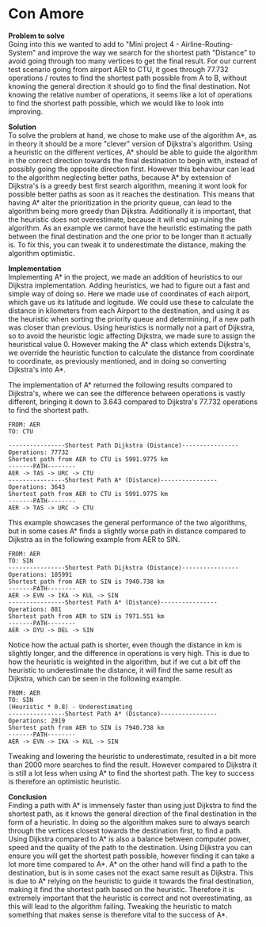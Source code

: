 # Con Amore

**Problem to solve**   
Going into this we wanted to add to "Mini project 4 - Airline-Routing-System" and improve the way we search for the shortest path "Distance" to avoid going through too many vertices to get the final result. For our current test scenario going from airport AER to CTU, it goes through 77.732 operations  / routes to find the shortest path possible from A to B, without knowing the general direction it should go to find the final destination. Not knowing the relative number of operations, it seems like a lot of operations to find the shortest path possible, which we would like to look into improving.

**Solution**   
To solve the problem at hand,  we chose to make use of the algorithm A*, as in theory it should be a more "clever" version of Dijkstra's algorithm. Using a heuristic on the different vertices, A* should be able to guide the algorithm in the correct direction towards the final destination to begin with, instead of possibly going the opposite direction first. However this behaviour can lead to the algorithm neglecting better paths, because A* by extension of Dijkstra's is a greedy best first search algorithm, meaning it wont look for possible better paths as soon as it reaches the destination. This means that having A* alter the prioritization in the priority queue, can lead to the algorithm being more greedy than Dijkstra. Additionally it is important, that the heuristic does not overestimate, because it will end up ruining the algorithm. As an example we cannot have the heuristic estimating the path between the final destination and the one prior to be longer than it actually is. To fix this, you can tweak it to underestimate the distance, making the algorithm optimistic.

**Implementation**   
Implementing A* in the project, we made an addition of heuristics to our Dijkstra implementation. Adding heuristics, we had to figure out a fast and simple way of doing so. Here we made use of coordinates of each airport, which gave us its latitude and logitude. We could use these to calculate the distance in kilometers from each Airport to the destination, and using it as the heuristic when sorting the priority queue and determining, if a new path was closer than previous. Using heuristics is normally not a part of Dijkstra, so to avoid the heuristic logic affecting Dijkstra, we made sure to assign the heuristical value 0. However making the A* class which extends Dijkstra's, we override the heuristic function to calculate the distance from coordinate to coordinate, as previously mentioned, and in doing so converting Dijkstra's into A*.

The implementation of A* returned the following results compared to Dijkstra's, where we can see the difference between operations is vastly different, bringing it down to 3.643 compared to Dijkstra's 77.732 operations to find the shortest path.
```
FROM: AER
TO: CTU

----------------Shortest Path Dijkstra (Distance)----------------
Operations: 77732
Shortest path from AER to CTU is 5991.9775 km
-------PATH--------
AER -> TAS -> URC -> CTU
----------------Shortest Path A* (Distance)----------------
Operations: 3643
Shortest path from AER to CTU is 5991.9775 km
-------PATH--------
AER -> TAS -> URC -> CTU
```
This example showcases the general performance of the two algorithms, but in some cases A* finds a slightly worse path in distance compared to Dijkstra as in the following example from AER to SIN.
```
FROM: AER
TO: SIN
----------------Shortest Path Dijkstra (Distance)----------------
Operations: 105991
Shortest path from AER to SIN is 7940.738 km
-------PATH--------
AER -> EVN -> IKA -> KUL -> SIN
----------------Shortest Path A* (Distance)----------------
Operations: 881
Shortest path from AER to SIN is 7971.551 km
-------PATH--------
AER -> DYU -> DEL -> SIN
```
Notice how the actual path is shorter, even though the distance in km is slightly longer, and the difference in operations is very high. This is due to how the heuristic is weighted in the algorithm, but if we cut a bit off the heuristic to underestimate the distance, it will find the same result as Dijkstra, which can be seen in the following example.
```
FROM: AER
TO: SIN
(Heuristic * 0.8) - Underestimating
----------------Shortest Path A* (Distance)----------------
Operations: 2919
Shortest path from AER to SIN is 7940.738 km
-------PATH--------
AER -> EVN -> IKA -> KUL -> SIN
```
Tweaking and lowering the heuristic to underestimate, resulted in a bit more than 2000 more searches to find the result. However compared to Dijkstra it is still a lot less when using A* to find the shortest path. The key to success is therefore an optimistic heuristic.

**Conclusion**   
Finding a path with A* is immensely faster than using just Dijkstra to find the shortest path, as it knows the general direction of the final destination in the form of a heuristic. In doing so the algorithm makes sure to always search through the vertices closest towards the destination first, to find a path. Using Dijkstra compared to A* is also a balance between computer power, speed and the quality of the path to the destination. Using Dijkstra you can ensure you will get the shortest path possible, however finding it can take a lot more time compared to A*. A* on the other hand will find a path to the destination, but is in some cases not the exact same result as Dijkstra. This is due to A* relying on the heuristic to guide it towards the final destination, making it find the shortest path based on the heuristic. Therefore it is extremely important that the heuristic is correct and not overestimating, as this will lead to the algorithm failing. Tweaking the heuristic to match something that makes sense is therefore vital to the success of A*.
